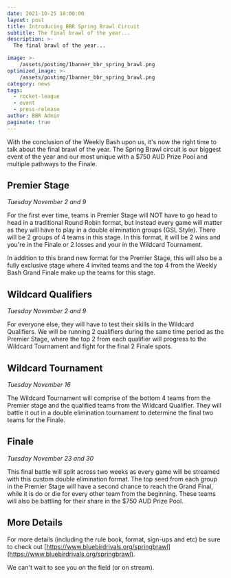 ```yaml
---
date: 2021-10-25 18:00:00
layout: post
title: Introducing BBR Spring Brawl Circuit
subtitle: The final brawl of the year...
description: >-
  The final brawl of the year...

image: >-
    /assets/postimg/1banner_bbr_spring_brawl.png
optimized_image: >-
    /assets/postimg/1banner_bbr_spring_brawl.png
category: news
tags:
  - rocket-league
  - event
  - press-release
author: BBR Admin
paginate: true
---
```


With the conclusion of the Weekly Bash upon us, it's now the right time to talk about the final brawl of the year. The Spring Brawl circuit is our biggest event of the year and our most unique with a $750 AUD Prize Pool and multiple pathways to the Finale.

## Premier Stage
_Tuesday November 2 and 9_

For the first ever time, teams in Premier Stage will NOT have to go head to head in a traditional Round Robin format, but instead every game will matter as they will have to play in a double elimination groups (GSL Style). There will be 2 groups of 4 teams in this stage. In this format, it will be 2 wins and you're in the Finale or 2 losses and your in the Wildcard Tournament.

In addition to this brand new format for the Premier Stage, this will also be a fully exclusive stage where 4 invited teams and the top 4 from the Weekly Bash Grand Finale make up the teams for this stage.

## Wildcard Qualifiers
_Tuesday November 2 and 9_

For everyone else, they will have to test their skills in the Wildcard Qualifiers. We will be running 2 qualifiers during the same time period as the Premier Stage, where the top 2 from each qualifier will progress to the Wildcard Tournament and fight for the final 2 Finale spots.

## Wildcard Tournament
_Tuesday November 16_

The Wildcard Tournament will comprise of the bottom 4 teams from the Premier stage and the qualified teams from the Wildcard Qualifier. They will battle it out in a double elimination tournament to determine the final two teams for the Finale.

## Finale
_Tuesday November 23 and 30_

This final battle will split across two weeks as every game will be streamed with this custom double elimination format. The top seed from each group in the Premier Stage will have a second chance to reach the Grand Final, while it is do or die for every other team from the beginning. These teams will also be battling for their share in the $750 AUD Prize Pool.

## More Details
For more details (including the rule book, format, sign-ups and etc) be sure to check out [https://www.bluebirdrivals.org/springbrawl](https://www.bluebirdrivals.org/springbrawl).

We can't wait to see you on the field (or on stream).